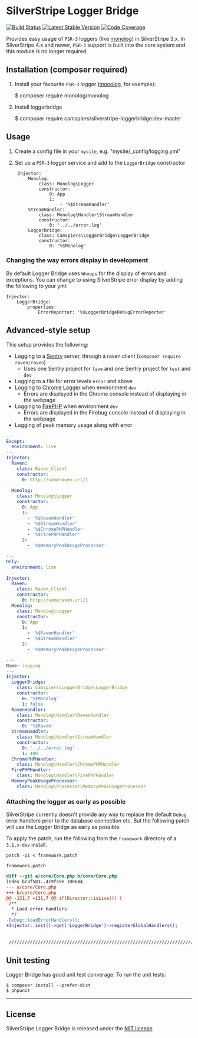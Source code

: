 # SilverStripe Logger Bridge

[![Build Status](https://travis-ci.org/camspiers/silverstripe-loggerbridge.png?branch=master)](https://travis-ci.org/camspiers/silverstripe-loggerbridge) [![Latest Stable Version](https://poser.pugx.org/camspiers/silverstripe-loggerbridge/v/stable.png)](https://packagist.org/packages/camspiers/silverstripe-loggerbridge) [![Code Coverage](https://scrutinizer-ci.com/g/camspiers/silverstripe-loggerbridge/badges/coverage.png?s=08a49538c62d2da0c1fc8520e495f6c2577f9ddc)](https://scrutinizer-ci.com/g/camspiers/silverstripe-loggerbridge/)

Provides easy usage of `PSR-3` loggers (like [monolog](https://github.com/Seldaek/monolog)) in SilverStripe 3.x.
In SilverStripe 4.x and newer, `PSR-3` support is built into the core system and this module is no longer required.

## Installation (composer required)

1. Install your favourite `PSR-3` logger ([monolog](https://github.com/Seldaek/monolog), for example):

	$ composer require monolog/monolog

2. Install loggerbridge

	$ composer require camspiers/silverstripe-loggerbridge:dev-master

## Usage

1. Create a config file in your `mysite`, e.g. "mysite/_config/logging.yml"
2. Set up a `PSR-3` logger service and add to the `LoggerBridge` constructor

		Injector:
			Monolog:
				class: Monolog\Logger
				constructor:
					0: App
					1:
						- '%$StreamHandler'
			StreamHandler:
				class: Monolog\Handler\StreamHandler
				constructor:
					0: '../../error.log'
			LoggerBridge:
				class: Camspiers\LoggerBridge\LoggerBridge
				constructor:
					0: '%$Monolog'

### Changing the way errors display in development

By default Logger Bridge uses `Whoops` for the display of errors and exceptions. You can change to using SilverStripe
error display by adding the following to your yml:

	Injector:
		LoggerBridge:
			properties:
				ErrorReporter: '%$LoggerBridgeDebugErrorReporter'

## Advanced-style setup

This setup provides the following:

* Logging to a [Sentry](https://getsentry.com/welcome/) server, through a raven client (`composer require raven/raven`)
	* Uses one Sentry project for `live` and one Sentry project for `test` and `dev`
* Logging to a file for error levels `error` and above
* Logging to [Chrome Logger](http://craig.is/writing/chrome-logger) when environment `dev`
	* Errors are displayed in the Chrome console instead of displaying in the webpage
* Logging to [FirePHP](http://www.firephp.org/) when environment `dev`
	* Errors are displayed in the Firebug console instead of displaying in the webpage
* Logging of peak memory usage along with error

```yml
---
Except:
  environment: live
---
Injector:
  Raven:
    class: Raven_Client
    constructor:
      0: http://someraven.url/1
      
  Monolog:
    class: Monolog\Logger
    constructor:
      0: App
      1:
        - '%$RavenHandler'
        - '%$StreamHandler'
        - '%$ChromePHPHandler'
        - '%$FirePHPHandler'
      2:
        - '%$MemoryPeakUsageProcessor'

---
Only:
  environment: live
---
Injector:
  Raven:
    class: Raven_Client
    constructor:
      0: http://someraven.url/1
  Monolog:
    class: Monolog\Logger
    constructor:
      0: App
      1:
        - '%$RavenHandler'
        - '%$StreamHandler'
      2:
        - '%$MemoryPeakUsageProcessor'

---
Name: logging
---
Injector:
  LoggerBridge:
    class: Camspiers\LoggerBridge\LoggerBridge
    constructor:
      0: '%$Monolog'
      1: false
  RavenHandler:
    class: Monolog\Handler\RavenHandler
    constructor:
      0: '%$Raven'
  StreamHandler:
    class: Monolog\Handler\StreamHandler
    constructor:
      0: '../../error.log'
      1: 400
  ChromePHPHandler:
    class: Monolog\Handler\ChromePHPHandler
  FirePHPHandler:
    class: Monolog\Handler\FirePHPHandler
  MemoryPeakUsageProcessor:
    class: Monolog\Processor\MemoryPeakUsageProcessor
```

### Attaching the logger as early as possible

SilverStripe currently doesn't provide any way to replace the default `Debug` error handlers prior to the
database connection etc. But the following patch will use the Logger Bridge as early as possible.

To apply the patch, run the following from the `framework` directory of a `3.1.x-dev` install.
 
	patch -p1 < framework.patch

`framework.patch`

```diff
diff --git a/core/Core.php b/core/Core.php
index bc3f583..4c9f59e 100644
--- a/core/Core.php
+++ b/core/Core.php
@@ -131,7 +131,7 @@ if(Director::isLive()) {
 /**
  * Load error handlers
  */
-Debug::loadErrorHandlers();
+Injector::inst()->get('LoggerBridge')->registerGlobalHandlers();
 
 
 ///////////////////////////////////////////////////////////////////////////////
```

## Unit testing

Logger Bridge has good unit test converage. To run the unit tests:

    $ composer install --prefer-dist
    $ phpunit
    
---
## License

SilverStripe Logger Bridge is released under the [MIT license](http://camspiers.mit-license.org/)
